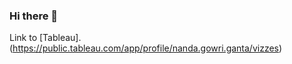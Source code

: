 ### Hi there 👋
Link to [Tableau].(https://public.tableau.com/app/profile/nanda.gowri.ganta/vizzes)

<!--
**Nanda-Gowri-Ganta/Nanda-Gowri-Ganta** is a ✨ _special_ ✨ repository because its `README.md` (this file) appears on your GitHub profile.
Here are some ideas to get you started:

- 🔭 I’m currently working on Tableau
- 🌱 I’m currently learning ...
- 👯 I’m looking to collaborate on ...
- 🤔 I’m looking for help with ...
- 💬 Ask me about ...
- 📫 How to reach me: ...
- 😄 Pronouns: ...
- ⚡ Fun fact: ...
-->
